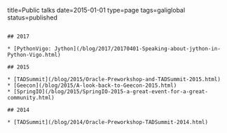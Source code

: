 title=Public talks
date=2015-01-01
type=page
tags=galiglobal
status=published
~~~~~~

## 2017

* [PythonVigo: Jython](/blog/2017/20170401-Speaking-about-jython-in-Python-Vigo.html)

## 2015

* [TADSummit](/blog/2015/Oracle-Preworkshop-and-TADSummit-2015.html)
* [Geecon](/blog/2015/A-look-back-to-Geecon-2015.html)
* [SpringIO](/blog/2015/SpringIO-2015-a-great-event-for-a-great-community.html)

## 2014

* [TADSummit](/blog/2014/Oracle-Preworkshop-TADSummit-2014.html)
